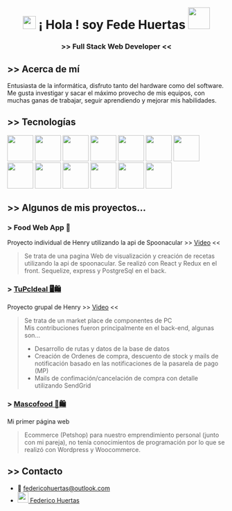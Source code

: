 <h1 display="flex" align="center" align-items="center" justify-content="center"  > 
  <img src="https://raw.githubusercontent.com/iampavangandhi/iampavangandhi/master/gifs/Hi.gif" width="30px">
  ¡ Hola ! soy Fede Huertas
  <img width="50px" src="https://cdn1.iconfinder.com/data/icons/avatar-70/512/avatar_character_people_face_profile_boy_man_young_male_glasses_curly_hair_nerdy-512.png" />
</h1>
<h3 align="center" > >> Full Stack Web Developer << </h3>

## >> Acerca de mí
Entusiasta de la informática, disfruto tanto del hardware como del software. </br>
Me gusta investigar y sacar el máximo provecho de mis equipos, con muchas ganas de trabajar, seguir aprendiendo y mejorar mis habilidades.


## >> Tecnologías 
<div background-color="red" >
  <img width="60px" src="https://cdn.jsdelivr.net/gh/devicons/devicon/icons/javascript/javascript-original.svg" />
  <img width="60px" src="https://cdn.jsdelivr.net/gh/devicons/devicon/icons/html5/html5-original-wordmark.svg" />
  <img width="60px" src="https://cdn.jsdelivr.net/gh/devicons/devicon/icons/css3/css3-original-wordmark.svg" />
  <img width="60px" src="https://cdn.jsdelivr.net/gh/devicons/devicon/icons/git/git-original-wordmark.svg" />
  <img width="60px" src="https://cdn.jsdelivr.net/gh/devicons/devicon/icons/nodejs/nodejs-plain-wordmark.svg" />
  <img width="60px" src="https://cdn.jsdelivr.net/gh/devicons/devicon/icons/postgresql/postgresql-original-wordmark.svg" />
  <img width="60px" src="https://cdn.jsdelivr.net/gh/devicons/devicon/icons/react/react-original-wordmark.svg" />
  <img width="60px" src="https://cdn.jsdelivr.net/gh/devicons/devicon/icons/redux/redux-original.svg" />
  <img width="60px" src="https://cdn.jsdelivr.net/gh/devicons/devicon/icons/sequelize/sequelize-original-wordmark.svg" />
  <img width="60px" src="https://cdn.jsdelivr.net/gh/devicons/devicon/icons/woocommerce/woocommerce-original-wordmark.svg" />
  <img width="60px" src="https://cdn.jsdelivr.net/gh/devicons/devicon/icons/arduino/arduino-original-wordmark.svg" />
  <img width="60px" src="https://cdn.jsdelivr.net/gh/devicons/devicon/icons/express/express-original-wordmark.svg" />
  <img width="60px" src="https://cdn.jsdelivr.net/gh/devicons/devicon/icons/sqlite/sqlite-original-wordmark.svg" />
</div>

## >> Algunos de mis proyectos...

 ### > Food Web App 🍕
 Proyecto individual de Henry utilizando la api de Spoonacular  >> <a href="https://youtu.be/V95FbT9idMc">Video</a> <<
 > Se trata de una pagina Web de visualización y creación de recetas utilizando la api de spoonacular. 
Se realizó con React y Redux en el front. Sequelize, express y PostgreSql en el back.

 ### > <a href="https://tupcideal.vercel.app/" > TuPcIdeal 🖥️🛍️ </a>
 Proyecto grupal de Henry  >> <a href="https://youtu.be/9tksOARYrIg">Video</a> <<
 > Se trata de un market place de componentes de PC </br>
 > Mis contribuciones fueron principalmente en el back-end, algunas son...
 > - Desarrollo de rutas y datos de la base de datos
 > - Creación de Ordenes de compra, descuento de stock y mails de notificación basado en las notificaciones de la pasarela de pago (MP)
 > - Mails de confimación/cancelación de compra con detalle utilizando SendGrid

 ### > <a href="https://mascofood.com.ar/" > Mascofood 🐶🛍️ </a>
 Mi primer página web
 > Ecommerce (Petshop) para nuestro emprendimiento personal (junto con mi pareja), no tenía conocimientos de programación por lo que se realizó con Wordpress y Woocommerce. 

## >> Contacto
- 📧 federicohuertas@outlook.com
- <a href="https://www.linkedin.com/in/federico-huertas-34b766237/?lipi=urn%3Ali%3Apage%3Ad_flagship3_feed%3BJhRemMnjQUW7xBLDqntaVw%3D%3D" >
  <img width="25px" src="https://cdn.jsdelivr.net/gh/devicons/devicon/icons/linkedin/linkedin-original.svg" />
  Federico Huertas
  </a> 
<!---
FedeHuertas/FedeHuertas is a ✨ special ✨ repository because its `README.md` (this file) appears on your GitHub profile.
You can click the Preview link to take a look at your changes.
--->
